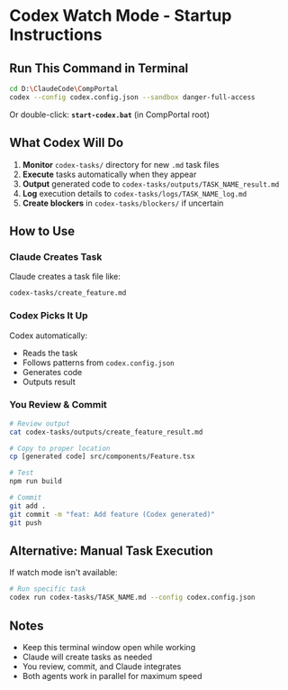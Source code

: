 # Codex Watch Mode - Startup Instructions

## Run This Command in Terminal

```bash
cd D:\ClaudeCode\CompPortal
codex --config codex.config.json --sandbox danger-full-access
```

Or double-click: **`start-codex.bat`** (in CompPortal root)

## What Codex Will Do

1. **Monitor** `codex-tasks/` directory for new `.md` task files
2. **Execute** tasks automatically when they appear
3. **Output** generated code to `codex-tasks/outputs/TASK_NAME_result.md`
4. **Log** execution details to `codex-tasks/logs/TASK_NAME_log.md`
5. **Create blockers** in `codex-tasks/blockers/` if uncertain

## How to Use

### Claude Creates Task
Claude creates a task file like:
```
codex-tasks/create_feature.md
```

### Codex Picks It Up
Codex automatically:
- Reads the task
- Follows patterns from `codex.config.json`
- Generates code
- Outputs result

### You Review & Commit
```bash
# Review output
cat codex-tasks/outputs/create_feature_result.md

# Copy to proper location
cp [generated code] src/components/Feature.tsx

# Test
npm run build

# Commit
git add .
git commit -m "feat: Add feature (Codex generated)"
git push
```

## Alternative: Manual Task Execution

If watch mode isn't available:

```bash
# Run specific task
codex run codex-tasks/TASK_NAME.md --config codex.config.json
```

## Notes

- Keep this terminal window open while working
- Claude will create tasks as needed
- You review, commit, and Claude integrates
- Both agents work in parallel for maximum speed
